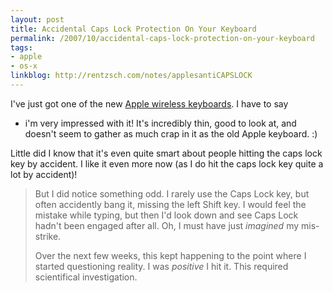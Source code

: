 ```yaml
---
layout: post
title: Accidental Caps Lock Protection On Your Keyboard
permalink: /2007/10/accidental-caps-lock-protection-on-your-keyboard
tags:
- apple
- os-x
linkblog: http://rentzsch.com/notes/applesantiCAPSLOCK
---
```


I've just got one of the new [Apple wireless keyboards](http://www.apple.com/uk/keyboard/). I have to say
- i'm very impressed with it! It's incredibly thin, good to look at, and doesn't seem to gather as much
crap in it as the old Apple keyboard. :)

Little did I know that it's even quite smart about people hitting the caps lock key by accident. I like
it even more now (as I do hit the caps lock key quite a lot by accident)!

> But I did notice something odd. I rarely use the Caps Lock key, but
> often accidently bang it, missing the left Shift key. I would feel the
> mistake while typing, but then I'd look down and see Caps Lock hadn't
> been engaged after all. Oh, I must have just _imagined_ my mis-strike.
>
> Over the next few weeks, this kept happening to the point where I
> started questioning reality. I was _positive_ I hit it. This required
> scientifical investigation.
